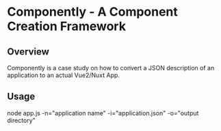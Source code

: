 # Componently - A Component Creation Framework

## Overview

Componently is a case study on how to convert a JSON description of an application to an actual Vue2/Nuxt App.

## Usage

node app.js -n="application name" -i="application.json" -o="output directory"